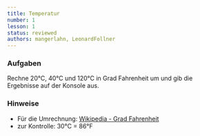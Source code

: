 ```yaml
---
title: Temperatur
number: 1
lesson: 1
status: reviewed
authors: mangerlahn, LeonardFollner
---
```


### Aufgaben

Rechne 20°C, 40°C und 120°C in Grad Fahrenheit um und gib die Ergebnisse auf der Konsole aus.

### Hinweise
- Für die Umrechnung: [Wikipedia - Grad Fahrenheit](http://de.wikipedia.org/wiki/Grad_Fahrenheit/) 
- zur Kontrolle: 30°C = 86°F